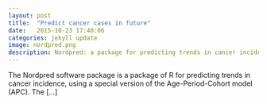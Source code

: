 ```yaml
---
layout: post
title:  "Predict cancer cases in future"
date:   2015-10-23 17:40:06
categories: jekyll update
image: nordpred.png
description: Nordpred: a package for predicting trends in cancer incidence
---
```

The Nordpred software package is a package of R for predicting trends in cancer incidence, using a special version of the Age-Period-Cohort model (APC). The […]
